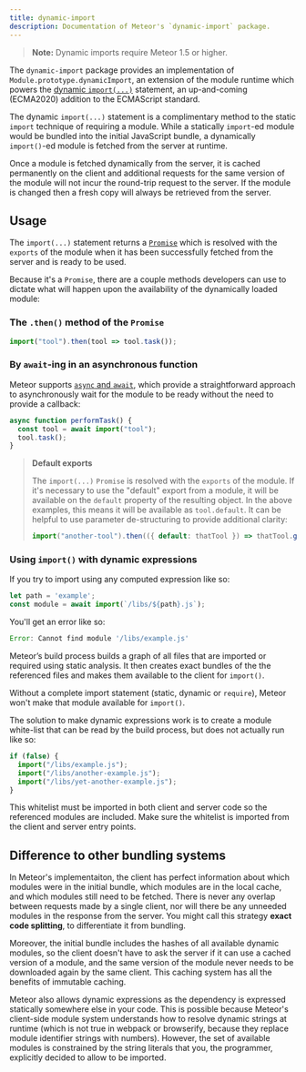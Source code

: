 ```yaml
---
title: dynamic-import
description: Documentation of Meteor's `dynamic-import` package.
---
```


> **Note:** Dynamic imports require Meteor 1.5 or higher.

The `dynamic-import` package provides an implementation of
`Module.prototype.dynamicImport`, an extension of the module runtime which
powers the [dynamic `import(...)`](https://github.com/tc39/proposal-dynamic-import)
statement, an up-and-coming (ECMA2020) addition to the
ECMAScript standard.

The dynamic `import(...)` statement is a complimentary method to the static
`import` technique of requiring a module.  While a statically <nobr>`import`-ed
</nobr>module would be bundled into the initial JavaScript bundle, a
dynamically <nobr>`import()`-ed</nobr> module is fetched from the server at
runtime.

Once a module is fetched dynamically from the server, it is cached permanently
on the client and additional requests for the same version of the module will
not incur the round-trip request to the server. If the module is changed then a
fresh copy will always be retrieved from the server.

## Usage

The `import(...)` statement returns a [`Promise`](https://developer.mozilla.org/en-US/docs/Web/JavaScript/Guide/Using_promises)
which is resolved with the `exports` of the module when it has been successfully
fetched from the server and is ready to be used.

Because it's a `Promise`, there are a couple methods developers can use to
dictate what will happen upon the availability of the dynamically loaded module:

### The `.then()` method of the `Promise`

```js
import("tool").then(tool => tool.task());
```

### By `await`-ing in an asynchronous function

Meteor supports [`async` and `await`](https://developer.mozilla.org/en-US/docs/Web/JavaScript/Reference/Statements/async_function),
which provide a straightforward approach to asynchronously wait for the
module to be ready without the need to provide a callback:

```js
async function performTask() {
  const tool = await import("tool");
  tool.task();
}
```

> **Default exports**
>
> The `import(...)` `Promise` is resolved with the `exports` of the module.
> If it's necessary to use the "default" export from a module, it will be
> available on the `default` property of the resulting object.  In the above
> examples, this means it will be available as `tool.default`.  It can be
> helpful to use parameter de-structuring to provide additional clarity:
>
> ```js
> import("another-tool").then(({ default: thatTool }) => thatTool.go());
> ```

### Using `import()` with dynamic expressions

If you try to import using any computed expression like so:
```js
let path = 'example';
const module = await import(`/libs/${path}.js`);
```
You'll get an error like so:
```js
Error: Cannot find module '/libs/example.js'
```

Meteor’s build process builds a graph of all files that are imported or required 
using static analysis. It then creates exact bundles of the the referenced files
and makes them available to the client for `import()`.

Without a complete import statement (static, dynamic or `require`), Meteor won't
make that module available for `import()`.

The solution to make dynamic expressions work is to create a module white-list 
that can be read by the build process, but does not actually run like so:
```js
if (false) {
  import("/libs/example.js");
  import("/libs/another-example.js");
  import("/libs/yet-another-example.js");
}
```
This whitelist must be imported in both client and server code so the 
referenced modules are included. Make sure the whitelist is imported from the 
client and server entry points.

## Difference to other bundling systems

In Meteor's implementaiton, the client has perfect information about which
modules were in the initial bundle, which modules are in the local cache, and
which modules still need to be fetched. There is never any overlap between
requests made by a single client, nor will there be any unneeded modules in the
response from the server. You might call this strategy **exact code splitting**,
to differentiate it from bundling.

Moreover, the initial bundle includes the hashes of all available dynamic
modules, so the client doesn't have to ask the server if it can use a cached
version of a module, and the same version of the module never needs to be
downloaded again by the same client. This caching system has all the benefits of
immutable caching.

Meteor also allows dynamic expressions as the dependency is expressed statically
somewhere else in your code. This is possible because Meteor's client-side module
system understands how to resolve dynamic strings at runtime (which is not true
in webpack or browserify, because they replace module identifier strings with 
numbers). However, the set of available modules is constrained by the string 
literals that you, the programmer, explicitly decided to allow to be imported.
